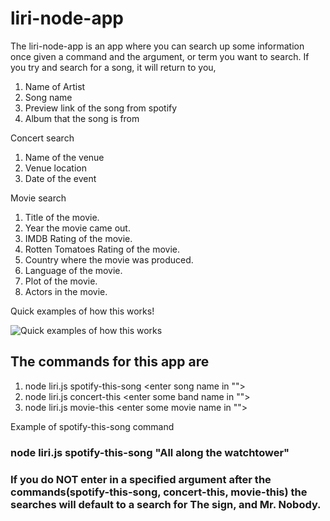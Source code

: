 # liri-node-app
The liri-node-app is an app where you can search up some information once given a command and the argument, or term you want to search.
If you try and search for a song, it will return to you,
1. Name of Artist
2. Song name 
3. Preview link of the song from spotify
4. Album that the song is from

Concert search
1. Name of the venue
2. Venue location
3. Date of the event

Movie search
1. Title of the movie.
2. Year the movie came out.
3. IMDB Rating of the movie.
4. Rotten Tomatoes Rating of the movie.
5. Country where the movie was produced.
6. Language of the movie.
7. Plot of the movie.
8. Actors in the movie.




Quick examples of how this works!

![Quick examples of how this works](https://media.giphy.com/media/5z0dwOyTOlpGRg8vdj/giphy.gif)

## The commands for this app are 
1. node liri.js spotify-this-song <enter song name in "">
2. node liri.js concert-this <enter some band name in "">
3. node liri.js movie-this <enter some movie name in "">

Example of spotify-this-song command
### node liri.js spotify-this-song "All along the watchtower"

### If you do NOT enter in a specified argument after the commands(spotify-this-song, concert-this, movie-this) the searches will default to a search for The sign, and Mr. Nobody.
